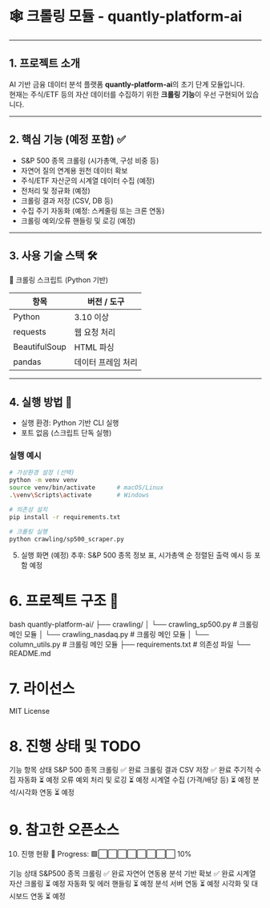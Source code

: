 # 🕸️ 크롤링 모듈 - quantly-platform-ai

---

## 1. 프로젝트 소개

AI 기반 금융 데이터 분석 플랫폼 **quantly-platform-ai**의 초기 단계 모듈입니다.  
현재는 주식/ETF 등의 자산 데이터를 수집하기 위한 **크롤링 기능**이 우선 구현되어 있습니다.

---

## 2. 핵심 기능 (예정 포함) ✅

- S&P 500 종목 크롤링 (시가총액, 구성 비중 등)
- 자연어 질의 연계용 원천 데이터 확보
- 주식/ETF 자산군의 시계열 데이터 수집 (예정)
- 전처리 및 정규화 (예정)
- 크롤링 결과 저장 (CSV, DB 등)
- 수집 주기 자동화 (예정: 스케줄링 또는 크론 연동)
- 크롤링 예외/오류 핸들링 및 로깅 (예정)

---

## 3. 사용 기술 스택 🛠️

🧩 크롤링 스크립트 (Python 기반)

| 항목         | 버전 / 도구         |
|--------------|----------------------|
| Python       | 3.10 이상            |
| requests     | 웹 요청 처리         |
| BeautifulSoup| HTML 파싱            |
| pandas       | 데이터 프레임 처리   |

---

## 4. 실행 방법 🚀

- 실행 환경: Python 기반 CLI 실행
- 포트 없음 (스크립트 단독 실행)

### 실행 예시

```bash
# 가상환경 설정 (선택)
python -m venv venv
source venv/bin/activate      # macOS/Linux
.\venv\Scripts\activate       # Windows

# 의존성 설치
pip install -r requirements.txt

# 크롤링 실행
python crawling/sp500_scraper.py

```


5. 실행 화면 (예정)
추후: S&P 500 종목 정보 표, 시가총액 순 정렬된 출력 예시 등 포함 예정

# 6. 프로젝트 구조 📁
bash
quantly-platform-ai/
├── crawling/
│   └── crawling_sp500.py     # 크롤링 메인 모듈
│   └── crawling_nasdaq.py     # 크롤링 메인 모듈
│   └── column_utils.py     # 크롤링 메인 모듈
├── requirements.txt         # 의존성 파일
└── README.md

# 7. 라이선스
MIT License

# 8. 진행 상태 및 TODO
기능 항목	상태
S&P 500 종목 크롤링	✅ 완료
크롤링 결과 CSV 저장	✅ 완료
주기적 수집 자동화	⏳ 예정
오류 예외 처리 및 로깅	⏳ 예정
시계열 수집 (가격/배당 등)	⏳ 예정
분석/시각화 연동	⏳ 예정

# 9. 참고한 오픈소스


10. 진행 현황 🧪
Progress: 🟩⬜⬜⬜⬜⬜⬜⬜⬜ 10%

기능	상태
S&P500 종목 크롤링	✅ 완료
자연어 연동용 분석 기반 확보	✅ 완료
시계열 자산 크롤링	⏳ 예정
자동화 및 에러 핸들링	⏳ 예정
분석 서버 연동	⏳ 예정
시각화 및 대시보드 연동	⏳ 예정

